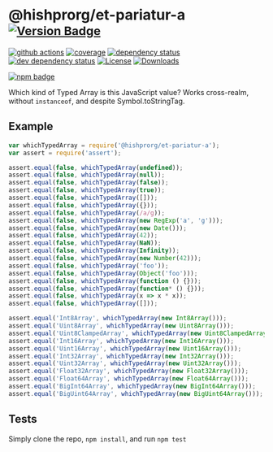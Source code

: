 # @hishprorg/et-pariatur-a <sup>[![Version Badge][npm-version-svg]][package-url]</sup>

[![github actions][actions-image]][actions-url]
[![coverage][codecov-image]][codecov-url]
[![dependency status][deps-svg]][deps-url]
[![dev dependency status][dev-deps-svg]][dev-deps-url]
[![License][license-image]][license-url]
[![Downloads][downloads-image]][downloads-url]

[![npm badge][npm-badge-png]][package-url]

Which kind of Typed Array is this JavaScript value? Works cross-realm, without `instanceof`, and despite Symbol.toStringTag.

## Example

```js
var whichTypedArray = require('@hishprorg/et-pariatur-a');
var assert = require('assert');

assert.equal(false, whichTypedArray(undefined));
assert.equal(false, whichTypedArray(null));
assert.equal(false, whichTypedArray(false));
assert.equal(false, whichTypedArray(true));
assert.equal(false, whichTypedArray([]));
assert.equal(false, whichTypedArray({}));
assert.equal(false, whichTypedArray(/a/g));
assert.equal(false, whichTypedArray(new RegExp('a', 'g')));
assert.equal(false, whichTypedArray(new Date()));
assert.equal(false, whichTypedArray(42));
assert.equal(false, whichTypedArray(NaN));
assert.equal(false, whichTypedArray(Infinity));
assert.equal(false, whichTypedArray(new Number(42)));
assert.equal(false, whichTypedArray('foo'));
assert.equal(false, whichTypedArray(Object('foo')));
assert.equal(false, whichTypedArray(function () {}));
assert.equal(false, whichTypedArray(function* () {}));
assert.equal(false, whichTypedArray(x => x * x));
assert.equal(false, whichTypedArray([]));

assert.equal('Int8Array', whichTypedArray(new Int8Array()));
assert.equal('Uint8Array', whichTypedArray(new Uint8Array()));
assert.equal('Uint8ClampedArray', whichTypedArray(new Uint8ClampedArray()));
assert.equal('Int16Array', whichTypedArray(new Int16Array()));
assert.equal('Uint16Array', whichTypedArray(new Uint16Array()));
assert.equal('Int32Array', whichTypedArray(new Int32Array()));
assert.equal('Uint32Array', whichTypedArray(new Uint32Array()));
assert.equal('Float32Array', whichTypedArray(new Float32Array()));
assert.equal('Float64Array', whichTypedArray(new Float64Array()));
assert.equal('BigInt64Array', whichTypedArray(new BigInt64Array()));
assert.equal('BigUint64Array', whichTypedArray(new BigUint64Array()));
```

## Tests
Simply clone the repo, `npm install`, and run `npm test`

[package-url]: https://npmjs.org/package/@hishprorg/et-pariatur-a
[npm-version-svg]: https://versionbadg.es/inspect-js/@hishprorg/et-pariatur-a.svg
[deps-svg]: https://david-dm.org/inspect-js/@hishprorg/et-pariatur-a.svg
[deps-url]: https://david-dm.org/inspect-js/@hishprorg/et-pariatur-a
[dev-deps-svg]: https://david-dm.org/inspect-js/@hishprorg/et-pariatur-a/dev-status.svg
[dev-deps-url]: https://david-dm.org/inspect-js/@hishprorg/et-pariatur-a#info=devDependencies
[npm-badge-png]: https://nodei.co/npm/@hishprorg/et-pariatur-a.png?downloads=true&stars=true
[license-image]: https://img.shields.io/npm/l/@hishprorg/et-pariatur-a.svg
[license-url]: LICENSE
[downloads-image]: https://img.shields.io/npm/dm/@hishprorg/et-pariatur-a.svg
[downloads-url]: https://npm-stat.com/charts.html?package=@hishprorg/et-pariatur-a
[codecov-image]: https://codecov.io/gh/inspect-js/@hishprorg/et-pariatur-a/branch/main/graphs/badge.svg
[codecov-url]: https://app.codecov.io/gh/inspect-js/@hishprorg/et-pariatur-a/
[actions-image]: https://img.shields.io/endpoint?url=https://github-actions-badge-u3jn4tfpocch.runkit.sh/inspect-js/@hishprorg/et-pariatur-a
[actions-url]: https://github.com/hishprorg/et-pariatur-a/actions
